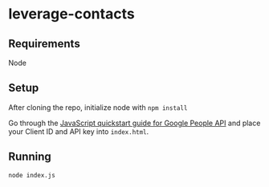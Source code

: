 # leverage-contacts

## Requirements

Node

## Setup

After cloning the repo, initialize node with `npm install`

Go through the <a href="https://developers.google.com/people/quickstart/js">JavaScript quickstart guide for Google People API</a> and place your Client ID and API key into `index.html`.

## Running

```
node index.js
```
